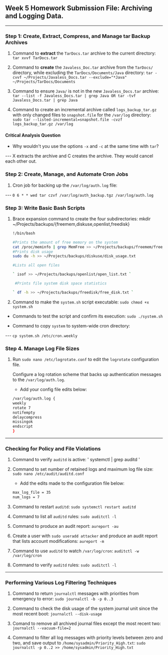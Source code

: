 ## Week 5 Homework Submission File: Archiving and Logging Data.

---

### Step 1: Create, Extract, Compress, and Manage tar Backup Archives

1. Command to **extract** the `TarDocs.tar` archive to the current directory: ` tar xvvf TarDocs.tar `

2. Command to **create** the `Javaless_Doc.tar` archive from the `TarDocs/` directory, while excluding the `TarDocs/Documents/Java` directory:
 ` tar -cvvf ~/Projects/Javaless_Docs.tar --exclude="*Java" ~/Projects/TarDocs/Documents `

3. Command to ensure `Java/` is not in the new `Javaless_Docs.tar` archive: 
 ` tar --list -f Javaless_Docs.tar | grep Java OR tar -tvf Javaless_Docs.tar | grep Java ` 
 
4. Command to create an incremental archive called `logs_backup_tar.gz` with only changed files to `snapshot.file` for the `/var/log` directory:  
 ` sudo tar --listed-incremental=snapshot.file -cvzf logs_backup_tar.gz /var/log ` 

#### Critical Analysis Question

- Why wouldn't you use the options `-x` and `-c` at the same time with `tar`?

---  X extracts the archive and C creates the archive. They would cancel each other out.

### Step 2: Create, Manage, and Automate Cron Jobs

1. Cron job for backing up the `/var/log/auth.log` file:

--- ` 0 6 * * wed tar czvf /var/log/auth_backup.tgz /var/log/auth.log ` 

### Step 3: Write Basic Bash Scripts

1. Brace expansion command to create the four subdirectories: 
    mkdir ~/Projects/backups/{freemem,diskuse,openlist,freedisk}



    ```bash
    !/bin/bash

    #Prints the amount of free memory on the system 
    cat /proc/meminfo | grep MemFree >> ~/Projects/backups/freemem/free_mem.txt
    #Prints disk usage
    sudo du -h >> ~/Projects/backups/diskuse/disk_usage.txt

    #Lists all open files
 
    ` isof >> ~/Projects/backups/openlist/open_list.txt ` 

     #Prints file system disk space statistics
 
    ` df -h >> ~/Projects/backups/freedisk/free_disk.txt ` 

    ``` 

3. Command to make the `system.sh` script executable: ` sudo chmod +x system.sh `

- Commands to test the script and confirm its execution: ` sudo ./system.sh `
  
- Command to copy `system` to system-wide cron directory:

--- ` cp system.sh /etc/cron.weekly `


### Step 4. Manage Log File Sizes
 
1. Run `sudo nano /etc/logrotate.conf` to edit the `logrotate` configuration file. 

    Configure a log rotation scheme that backs up authentication messages to the `/var/log/auth.log`.

    - Add your config file edits below:

    ```bash
   /var/log/auth.log {
    weekly 
    rotate 7
    notifempty
    delaycompress
    missingok
    endscript
    }
    ```
---

### Checking for Policy and File Violations

1. Command to verify `auditd` is active: ' systemctl | grep auditd ' 

2. Command to set number of retained logs and maximum log file size: 
    ` sudo nano /etc/audit/auditd.conf ` 

    - Add the edits made to the configuration file below:

    ```bash
   max_log_file = 35
   num_logs = 7
    ```

4. Command to restart `auditd`: `sudo systemctl restart auditd `

5. Command to list all `auditd` rules: `sudo auditctl -l`

6. Command to produce an audit report: `aureport -au`

7. Create a user with `sudo useradd attacker` and produce an audit report that lists account modifications: `aureport -m`

8. Command to use `auditd` to watch `/var/log/cron`: `auditctl -w /var/log/cron`

9. Command to verify `auditd` rules: `sudo auditctl -l`

---

### Performing Various Log Filtering Techniques

1. Command to return `journalctl` messages with priorities from emergency to error: 
    `sudo journalctl -b -p 0..3`

2. Command to check the disk usage of the system journal unit since the most recent boot:
    `journalctl --disk-usage`

3. Comand to remove all archived journal files except the most recent two:
   `journalctl --vacuum-file=2`

4. Command to filter all log messages with priority levels between zero and two, and save output to `/home/sysadmin/Priority_High.txt`:
   `sudo journalctl -p 0..2 >> /home/sysadmin/Priority_High.txt`
